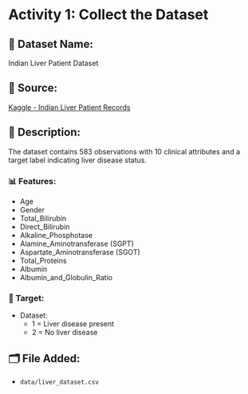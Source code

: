 # Activity 1: Collect the Dataset

## 📂 Dataset Name:
Indian Liver Patient Dataset

## 🔗 Source:
[Kaggle - Indian Liver Patient Records](https://www.kaggle.com/datasets/uciml/indian-liver-patient-records)

## 📄 Description:
The dataset contains 583 observations with 10 clinical attributes and a target label indicating liver disease status.

### 📊 Features:
- Age
- Gender
- Total_Bilirubin
- Direct_Bilirubin
- Alkaline_Phosphotase
- Alamine_Aminotransferase (SGPT)
- Aspartate_Aminotransferase (SGOT)
- Total_Proteins
- Albumin
- Albumin_and_Globulin_Ratio

### 🎯 Target:
- Dataset:  
  - 1 = Liver disease present  
  - 2 = No liver disease

## 🗂️ File Added:
- `data/liver_dataset.csv`
